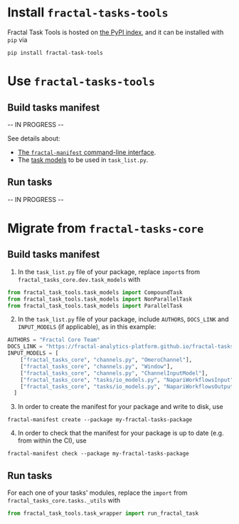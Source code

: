# Install `fractal-tasks-tools`

Fractal Task Tools is hosted on [the PyPI
index](https://pypi.org/project/fractal-task-tools), and it can be installed with
`pip` via
```
pip install fractal-task-tools
```

# Use `fractal-tasks-tools`

## Build tasks manifest

-- IN PROGRESS --

See details about:
* [The `fractal-manifest` command-line interface](./reference/fractal-manifest/index.md).
* The [task models](./reference/fractal_task_tools/task_models.md) to be used in `task_list.py`.

## Run tasks

-- IN PROGRESS --


# Migrate from `fractal-tasks-core`

## Build tasks manifest

1. In the `task_list.py` file of your package, replace `import`s from `fractal_tasks_core.dev.task_models` with
```python
from fractal_task_tools.task_models import CompoundTask
from fractal_task_tools.task_models import NonParallelTask
from fractal_task_tools.task_models import ParallelTask
```

2. In the `task_list.py` file of your package, include `AUTHORS`, `DOCS_LINK` and `INPUT_MODELS` (if applicable), as in this example:
```python
AUTHORS = "Fractal Core Team"
DOCS_LINK = "https://fractal-analytics-platform.github.io/fractal-tasks-core"
INPUT_MODELS = [
    ["fractal_tasks_core", "channels.py", "OmeroChannel"],
    ["fractal_tasks_core", "channels.py", "Window"],
    ["fractal_tasks_core", "channels.py", "ChannelInputModel"],
    ["fractal_tasks_core", "tasks/io_models.py", "NapariWorkflowsInput"],
    ["fractal_tasks_core", "tasks/io_models.py", "NapariWorkflowsOutput"],
  ]
```

3. In order to create the manifest for your package and write to disk, use
```
fractal-manifest create --package my-fractal-tasks-package
```

4. In order to check that the manifest for your package is up to date (e.g. from within the CI), use
```
fractal-manifest check --package my-fractal-tasks-package
```


## Run tasks

For each one of your tasks' modules, replace the `import` from `fractal_tasks_core.tasks._utils` with
```python
from fractal_task_tools.task_wrapper import run_fractal_task
```
